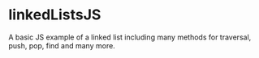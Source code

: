 # linkedListsJS
A basic JS example of a linked list including many methods for traversal, push, pop, find and many more.
